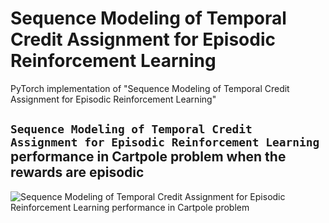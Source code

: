 # Sequence Modeling of Temporal Credit Assignment for Episodic Reinforcement Learning

PyTorch implementation of "Sequence Modeling of Temporal Credit Assignment for Episodic Reinforcement Learning"

## `Sequence Modeling of Temporal Credit Assignment for Episodic Reinforcement Learning` performance in Cartpole problem when the rewards are episodic

![Sequence Modeling of Temporal Credit Assignment for Episodic Reinforcement Learning
 performance in Cartpole problem](https://raw.githubusercontent.com/aadeshnpn/Temporal-Credit-Assignment/master/temporal.png)
